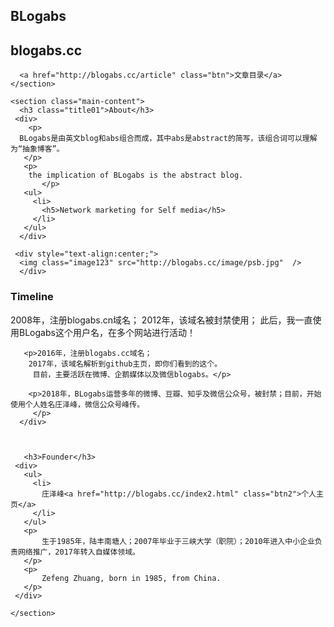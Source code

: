 
<!DOCTYPE html>
<html lang="en-us">
  <head>
    <meta charset="UTF-8">
    <title>BLogabs</title>
    <meta name="description" content="Network marketing for Self media,by Zhuang Zefeng 庄泽峰。 ">
    <meta name="keywords" content="Network marketing,Self media">
    <meta name="baidu-site-verification" content="82y1FambTO" />
    <meta name="viewport" content="width=device-width, initial-scale=1">
    <link rel="stylesheet" type="text/css" href="http://blogabs.cc/stylesheets/normalize.css" media="screen">
    <link href='https://fonts.googleapis.com/css?family=Open+Sans:400,700' rel='stylesheet' type='text/css'>
    <link rel="stylesheet" type="text/css" href="http://blogabs.cc/stylesheets/stylesheet.css" media="screen">            
  </head>
  
  <body>
    <section class="page-header">
      <h1 class="project-name">BLogabs</h1>
      <h2 class="project-tagline">blogabs.cc</h2>      
      
      <a href="http://blogabs.cc/article" class="btn">文章目录</a>
    </section>

    <section class="main-content">
      <h3 class="title01">About</h3>
     <div>
        <p>
      BLogabs是由英文blog和abs组合而成，其中abs是abstract的简写，该组合词可以理解为“抽象博客”。 
       </p>
       <p>
        the implication of BLogabs is the abstract blog.           
           </p>
       <ul>
         <li>
           <h5>Network marketing for Self media</h5>
         </li>
       </ul>
      </div>
   
     <div style="text-align:center;">
      <img class="image123" src="http://blogabs.cc/image/psb.jpg"  />                                  
      </div>
      
      
   <h3>Timeline</h3>   
      <div>
      <p>
        2008年，注册blogabs.cn域名； 2012年，该域名被封禁使用；
        此后，我一直使用BLogabs这个用户名，在多个网站进行活动！</p>
          
       <p>2016年，注册blogabs.cc域名； 
        2017年，该域名解析到github主页，即你们看到的这个。 
         目前，主要活跃在微博、企鹅媒体以及微信blogabs。</p>
        
        <p>2018年，BLogabs运营多年的微博、豆瓣、知乎及微信公众号，被封禁；目前，开始使用个人姓名庄泽峰，微信公众号峰传。
         </p>
      </div>
 
      
           
       <h3>Founder</h3>    
     <div>
       <ul>
         <li>
           庄泽峰<a href="http://blogabs.cc/index2.html" class="btn2">个人主页</a>
         </li>
       </ul> 
       <p>
           生于1985年，陆丰南塘人；2007年毕业于三峡大学（职院）；2010年进入中小企业负责网络推广，2017年转入自媒体领域。
       </p>
       <p>
           Zefeng Zhuang, born in 1985, from China. 
       </p>
     </div>                         
     
    </section>
 <footer class="site-footer">                  
 </footer>
  
  </body>
</html>
